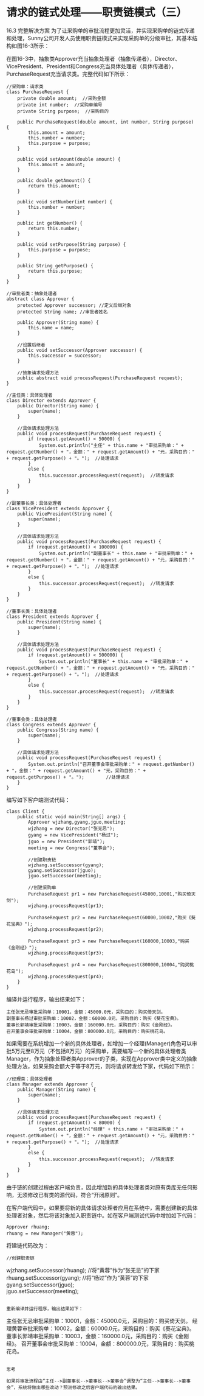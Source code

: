 # 请求的链式处理——职责链模式（三）

16.3 完整解决方案
      为了让采购单的审批流程更加灵活，并实现采购单的链式传递和处理，Sunny公司开发人员使用职责链模式来实现采购单的分级审批，其基本结构如图16-3所示：



在图16-3中，抽象类Approver充当抽象处理者（抽象传递者），Director、VicePresident、President和Congress充当具体处理者（具体传递者），PurchaseRequest充当请求类。完整代码如下所示：

```
//采购单：请求类  
class PurchaseRequest {  
    private double amount;  //采购金额  
    private int number;  //采购单编号  
    private String purpose;  //采购目的  
      
    public PurchaseRequest(double amount, int number, String purpose) {  
        this.amount = amount;  
        this.number = number;  
        this.purpose = purpose;  
    }  
      
    public void setAmount(double amount) {  
        this.amount = amount;  
    }  
      
    public double getAmount() {  
        return this.amount;  
    }  
      
    public void setNumber(int number) {  
        this.number = number;  
    }  
      
    public int getNumber() {  
        return this.number;  
    }  
      
    public void setPurpose(String purpose) {  
        this.purpose = purpose;  
    }  
      
    public String getPurpose() {  
        return this.purpose;  
    }  
}  
  
//审批者类：抽象处理者  
abstract class Approver {  
    protected Approver successor; //定义后继对象  
    protected String name; //审批者姓名  
      
    public Approver(String name) {  
        this.name = name;  
    }  
  
    //设置后继者  
    public void setSuccessor(Approver successor) {   
        this.successor = successor;  
    }  
  
    //抽象请求处理方法  
    public abstract void processRequest(PurchaseRequest request);  
}  
  
//主任类：具体处理者  
class Director extends Approver {  
    public Director(String name) {  
        super(name);  
    }  
      
    //具体请求处理方法  
    public void processRequest(PurchaseRequest request) {  
        if (request.getAmount() < 50000) {  
            System.out.println("主任" + this.name + "审批采购单：" + request.getNumber() + "，金额：" + request.getAmount() + "元，采购目的：" + request.getPurpose() + "。");  //处理请求  
        }  
        else {  
            this.successor.processRequest(request);  //转发请求  
        }     
    }  
}  
  
//副董事长类：具体处理者  
class VicePresident extends Approver {  
    public VicePresident(String name) {  
        super(name);  
    }  
      
    //具体请求处理方法  
    public void processRequest(PurchaseRequest request) {  
        if (request.getAmount() < 100000) {  
            System.out.println("副董事长" + this.name + "审批采购单：" + request.getNumber() + "，金额：" + request.getAmount() + "元，采购目的：" + request.getPurpose() + "。");  //处理请求  
        }  
        else {  
            this.successor.processRequest(request);  //转发请求  
        }     
    }  
}  
  
//董事长类：具体处理者  
class President extends Approver {  
    public President(String name) {  
        super(name);  
    }  
      
    //具体请求处理方法  
    public void processRequest(PurchaseRequest request) {  
        if (request.getAmount() < 500000) {  
            System.out.println("董事长" + this.name + "审批采购单：" + request.getNumber() + "，金额：" + request.getAmount() + "元，采购目的：" + request.getPurpose() + "。");  //处理请求  
        }  
        else {  
            this.successor.processRequest(request);  //转发请求  
        }  
    }  
}  
  
//董事会类：具体处理者  
class Congress extends Approver {  
    public Congress(String name) {  
        super(name);  
    }  
      
    //具体请求处理方法  
    public void processRequest(PurchaseRequest request) {  
        System.out.println("召开董事会审批采购单：" + request.getNumber() + "，金额：" + request.getAmount() + "元，采购目的：" + request.getPurpose() + "。");        //处理请求  
    }      
}  
```

编写如下客户端测试代码： 

```
class Client {  
    public static void main(String[] args) {  
        Approver wjzhang,gyang,jguo,meeting;  
        wjzhang = new Director("张无忌");  
        gyang = new VicePresident("杨过");  
        jguo = new President("郭靖");  
        meeting = new Congress("董事会");  
      
        //创建职责链  
        wjzhang.setSuccessor(gyang);  
        gyang.setSuccessor(jguo);  
        jguo.setSuccessor(meeting);  
          
        //创建采购单  
        PurchaseRequest pr1 = new PurchaseRequest(45000,10001,"购买倚天剑");  
        wjzhang.processRequest(pr1);  
          
        PurchaseRequest pr2 = new PurchaseRequest(60000,10002,"购买《葵花宝典》");  
        wjzhang.processRequest(pr2);  
      
        PurchaseRequest pr3 = new PurchaseRequest(160000,10003,"购买《金刚经》");  
        wjzhang.processRequest(pr3);  
  
        PurchaseRequest pr4 = new PurchaseRequest(800000,10004,"购买桃花岛");  
        wjzhang.processRequest(pr4);  
    }  
}   
```

编译并运行程序，输出结果如下：

```
主任张无忌审批采购单：10001，金额：45000.0元，采购目的：购买倚天剑。
副董事长杨过审批采购单：10002，金额：60000.0元，采购目的：购买《葵花宝典》。
董事长郭靖审批采购单：10003，金额：160000.0元，采购目的：购买《金刚经》。
召开董事会审批采购单：10004，金额：800000.0元，采购目的：购买桃花岛。
```

如果需要在系统增加一个新的具体处理者，如增加一个经理(Manager)角色可以审批5万元至8万元（不包括8万元）的采购单，需要编写一个新的具体处理者类Manager，作为抽象处理者类Approver的子类，实现在Approver类中定义的抽象处理方法，如果采购金额大于等于8万元，则将请求转发给下家，代码如下所示：

```
//经理类：具体处理者  
class Manager extends Approver {  
    public Manager(String name) {  
        super(name);  
    }  
      
    //具体请求处理方法  
    public void processRequest(PurchaseRequest request) {  
        if (request.getAmount() < 80000) {  
            System.out.println("经理" + this.name + "审批采购单：" + request.getNumber() + "，金额：" + request.getAmount() + "元，采购目的：" + request.getPurpose() + "。");  //处理请求  
        }  
        else {  
            this.successor.processRequest(request);  //转发请求  
        }     
    }  
}  
```

由于链的创建过程由客户端负责，因此增加新的具体处理者类对原有类库无任何影响，无须修改已有类的源代码，符合“开闭原则”。

在客户端代码中，如果要将新的具体请求处理者应用在系统中，需要创建新的具体处理者对象，然后将该对象加入职责链中。如在客户端测试代码中增加如下代码：

```
Approver rhuang;  
rhuang = new Manager("黄蓉");  
```

将建链代码改为：

```
//创建职责链  

```
wjzhang.setSuccessor(rhuang); //将“黄蓉”作为“张无忌”的下家  
rhuang.setSuccessor(gyang); //将“杨过”作为“黄蓉”的下家  
gyang.setSuccessor(jguo);  
jguo.setSuccessor(meeting);
```

重新编译并运行程序，输出结果如下：

```
主任张无忌审批采购单：10001，金额：45000.0元，采购目的：购买倚天剑。
经理黄蓉审批采购单：10002，金额：60000.0元，采购目的：购买《葵花宝典》。
董事长郭靖审批采购单：10003，金额：160000.0元，采购目的：购买《金刚经》。
召开董事会审批采购单：10004，金额：800000.0元，采购目的：购买桃花岛。
```
 
思考

如果将审批流程由“主任-->副董事长-->董事长-->董事会”调整为“主任-->董事长-->董事会”，系统将做出哪些改动？预测修改之后客户端代码的输出结果。
